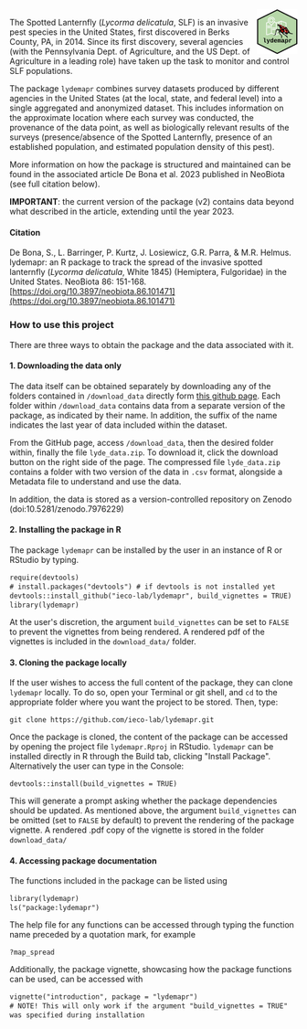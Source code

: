 <img src="man/figures/logo.svg" align="right" width="14%" />

The Spotted Lanternfly (*Lycorma delicatula*, SLF) is an invasive pest species in the United States, first discovered in Berks County, PA, in 2014. Since its first discovery, several agencies (with the Pennsylvania Dept. of Agriculture, and the US Dept. of Agriculture in a leading role) have taken up the task to monitor and control SLF populations.

The package `lydemapr` combines survey datasets produced by different agencies in the United States (at the local, state, and federal level) into a single aggregated and anonymized dataset. This includes information on the approximate location where each survey was conducted, the provenance of the data point, as well as biologically relevant results of the surveys (presence/absence of the Spotted Lanternfly, presence of an established population, and estimated population density of this pest).

More information on how the package is structured and maintained can be found in the associated article De Bona et al. 2023 published in NeoBiota (see full citation below).

**IMPORTANT**: the current version of the package (v2) contains data beyond what described in the article, extending until the year 2023.

#### Citation
De Bona, S., L. Barringer, P. Kurtz, J. Losiewicz, G.R. Parra, & M.R. Helmus. lydemapr: an R package to track the spread of the invasive spotted lanternfly (*Lycorma delicatula*, White 1845) (Hemiptera, Fulgoridae) in the United States. NeoBiota 86: 151-168. [https://doi.org/10.3897/neobiota.86.101471](https://doi.org/10.3897/neobiota.86.101471)


### How to use this project

There are three ways to obtain the package and the data associated with it.

#### 1. Downloading the data only

The data itself can be obtained separately by downloading any of the folders contained in `/download_data` directly form [this github page](https://github.com/ieco-lab/lydemap). Each folder within `/download_data` contains data from a separate version of the package, as indicated by their name. In addition, the suffix of the name indicates the last year of data included within the dataset. 

From the GitHub page, access `/download_data`, then the desired folder within, finally the file `lyde_data.zip`. To download it, click the download button on the right side of the page. The compressed file `lyde_data.zip` contains a folder with two version of the data in `.csv` format, alongside a Metadata file to understand and use the data.

In addition, the data is stored as a version-controlled repository on Zenodo (doi:10.5281/zenodo.7976229)

#### 2. Installing the package in R

The package `lydemapr` can be installed by the user in an instance of R or RStudio by typing.

```
require(devtools)
# install.packages("devtools") # if devtools is not installed yet
devtools::install_github("ieco-lab/lydemapr", build_vignettes = TRUE)
library(lydemapr)
```
At the user's discretion, the argument `build_vignettes` can be set to `FALSE` to prevent the vignettes from being rendered. A rendered pdf of the vignettes is included in the `download_data/` folder.


#### 3. Cloning the package locally

If the user wishes to access the full content of the package, they can clone `lydemapr` locally.
To do so, open your Terminal or git shell, and `cd` to the appropriate folder where you want the project to be stored. Then, type: 

```
git clone https://github.com/ieco-lab/lydemapr.git
```

Once the package is cloned, the content of the package can be accessed by opening the project file `lydemapr.Rproj` in RStudio. `lydemapr` can be installed directly in R through the Build tab, clicking "Install Package". Alternatively the user can type in the Console:

```
devtools::install(build_vignettes = TRUE)
```

This will generate a prompt asking whether the package dependencies should be updated. As mentioned above, the argument `build_vignettes` can be omitted (set to `FALSE` by default) to prevent the rendering of the package vignette. A rendered .pdf copy of the vignette is stored in the folder `download_data/`

#### 4. Accessing package documentation

The functions included in the package can be listed using

```
library(lydemapr)
ls("package:lydemapr")
```

The help file for any functions can be accessed through typing the function name preceded by a quotation mark, for example

```
?map_spread
```

Additionally, the package vignette, showcasing how the package functions can be used, can be accessed with

```
vignette("introduction", package = "lydemapr")
# NOTE! This will only work if the argument "build_vignettes = TRUE" was specified during installation
```
